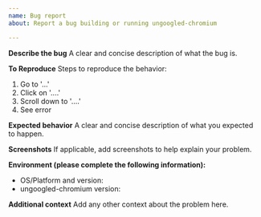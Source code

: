 ```yaml
---
name: Bug report
about: Report a bug building or running ungoogled-chromium

---
```


**Describe the bug**
A clear and concise description of what the bug is.

**To Reproduce**
Steps to reproduce the behavior:
1. Go to '...'
2. Click on '....'
3. Scroll down to '....'
4. See error

**Expected behavior**
A clear and concise description of what you expected to happen.

**Screenshots**
If applicable, add screenshots to help explain your problem.

**Environment (please complete the following information):**
 - OS/Platform and version:
 - ungoogled-chromium version:

**Additional context**
Add any other context about the problem here.
